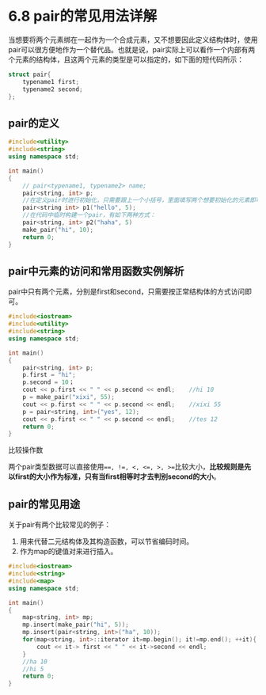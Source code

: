 # 6.8 pair的常见用法详解

当想要将两个元素绑在一起作为一个合成元素，又不想要因此定义结构体时，使用pair可以很方便地作为一个替代品。也就是说，pair实际上可以看作一个内部有两个元素的结构体，且这两个元素的类型是可以指定的，如下面的短代码所示：

```cpp
struct pair{
    typename1 first;
    typename2 second;
};
```

## pair的定义

```cpp
#include<utility>
#include<string>
using namespace std;

int main()
{
    // pair<typename1, typename2> name;
    pair<string, int> p;
    //在定义pair时进行初始化，只需要跟上一个小括号，里面填写两个想要初始化的元素即可
    pair<string int> p1("hello", 5);
    //在代码中临时构建一个pair，有如下两种方式：
    pair<string, int> p2("haha", 5)
    make_pair("hi", 10);
    return 0;
}
```

## pair中元素的访问和常用函数实例解析

pair中只有两个元素，分别是first和second，只需要按正常结构体的方式访问即可。

```cpp
#include<iostream>
#include<utility>
#include<string>
using namespace std;

int main()
{
    pair<string, int> p;
    p.first = "hi";
    p.second = 10；
    cout << p.first << " " << p.second << endl;    //hi 10
    p = make_pair("xixi", 55);
    cout << p.first << " " << p.second << endl;    //xixi 55
    p = pair<string, int>("yes", 12);
    cout << p.first << " " << p.second << endl;    //tes 12
    return 0;
}
```

比较操作数

两个pair类型数据可以直接使用`==, !=, <, <=, >, >=`比较大小，**比较规则是先以first的大小作为标准，只有当first相等时才去判别second的大小**。

## pair的常见用途

关于pair有两个比较常见的例子：

1. 用来代替二元结构体及其构造函数，可以节省编码时间。
2. 作为map的键值对来进行插入。

```cpp
#include<iostream>
#include<string>
#include<map>
using namespace std;

int main()
{
    map<string, int> mp;
    mp.insert(make_pair("hi", 5));
    mp.insert(pair<string, int>("ha", 10));
    for(map<string, int>::iterator it=mp.begin(); it!=mp.end(); ++it){
        cout << it-> first << " " << it->second << endl;
    }
    //ha 10
    //hi 5
    return 0;
}
```
